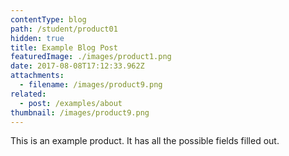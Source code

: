 ```yaml
---
contentType: blog
path: /student/product01
hidden: true
title: Example Blog Post
featuredImage: ./images/product1.png
date: 2017-08-08T17:12:33.962Z
attachments:
  - filename: /images/product9.png
related:
  - post: /examples/about
thumbnail: /images/product9.png
---
```

This is an example product. It has all the possible fields filled out.